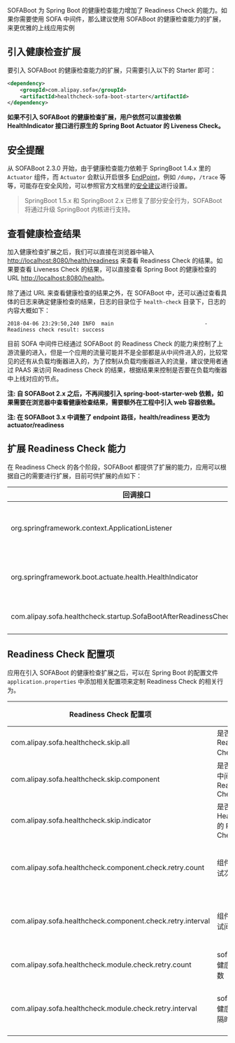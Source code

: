 SOFABoot 为 Spring Boot 的健康检查能力增加了 Readiness Check 的能力。如果你需要使用 SOFA 中间件，那么建议使用 SOFABoot 的健康检查能力的扩展，来更优雅的上线应用实例

## 引入健康检查扩展

要引入 SOFABoot 的健康检查能力的扩展，只需要引入以下的 Starter 即可：

```xml
<dependency>
    <groupId>com.alipay.sofa</groupId>
    <artifactId>healthcheck-sofa-boot-starter</artifactId>
</dependency>
```

**如果不引入 SOFABoot 的健康检查扩展，用户依然可以直接依赖 HealthIndicator 接口进行原生的 Spring Boot Actuator 的 Liveness Check。**


## 安全提醒

从 SOFABoot 2.3.0 开始，由于健康检查能力依赖于 SpringBoot 1.4.x 里的 `Actuator` 组件，而 `Actuator` 会默认开启很多 [EndPoint](https://docs.spring.io/spring-boot/docs/1.4.2.RELEASE/reference/html/production-ready-endpoints.html)，例如 `/dump`，`/trace` 等等，可能存在安全风险，可以参照官方文档里的[安全建议](https://docs.spring.io/spring-boot/docs/1.4.2.RELEASE/reference/html/production-ready-endpoints.html#_security_with_healthindicators)进行设置。

> SpringBoot 1.5.x 和 SpringBoot 2.x 已修复了部分安全行为，SOFABoot 将通过升级 SpringBoot 内核进行支持。

## 查看健康检查结果

加入健康检查扩展之后，我们可以直接在浏览器中输入 [http://localhost:8080/health/readiness](http://localhost:8080/health/readiness) 来查看 Readiness Check 的结果。如果要查看 Liveness Check 的结果，可以直接查看 Spring Boot 的健康检查的 URL [http://localhost:8080/health](http://localhost:8080/health)。

除了通过 URL 来查看健康检查的结果之外，在 SOFABoot 中，还可以通过查看具体的日志来确定健康检查的结果，日志的目录位于 `health-check` 目录下，日志的内容大概如下：

```
2018-04-06 23:29:50,240 INFO  main                             - Readiness check result: success
```

目前 SOFA 中间件已经通过 SOFABoot 的 Readiness Check 的能力来控制了上游流量的进入，但是一个应用的流量可能并不是全部都是从中间件进入的，比较常见的还有从负载均衡器进入的，为了控制从负载均衡器进入的流量，建议使用者通过 PAAS 来访问 Readiness Check 的结果，根据结果来控制是否要在负载均衡器中上线对应的节点。

**注: 自 SOFABoot 2.x 之后，不再间接引入 spring-boot-starter-web 依赖，如果需要在浏览器中查看健康检查结果，需要额外在工程中引入 web 容器依赖。**

**注: 在 SOFABoot 3.x 中调整了 endpoint 路径，health/readiness 更改为 actuator/readiness**

## 扩展 Readiness Check 能力

在 Readiness Check 的各个阶段，SOFABoot 都提供了扩展的能力，应用可以根据自己的需要进行扩展，目前可供扩展的点如下：

回调接口 | 说明 |
----|-----
org.springframework.context.ApplicationListener | 如果想要在 Readiness Check 之前做一些事情，那么监听这个 Listener 的 SofaBootBeforeHealthCheckEvent 事件。
org.springframework.boot.actuate.health.HealthIndicator | 如果想要在 SOFABoot 的 Readiness Check 里面增加一个检查项，那么可以直接扩展 Spring Boot 的这个接口。
com.alipay.sofa.healthcheck.startup.SofaBootAfterReadinessCheckCallback | 如果想要在 Readiness Check 之后做一些事情，那么可以扩展 SOFABoot 的这个接口。


## Readiness Check 配置项

应用在引入 SOFABoot 的健康检查扩展之后，可以在 Spring Boot 的配置文件 `application.properties` 中添加相关配置项来定制 Readiness Check 的相关行为。

Readiness Check 配置项 | 说明 | 默认值 | 开始支持版本 |
----|------|------|----
com.alipay.sofa.healthcheck.skip.all | 是否跳过整个 Readiness Check 阶段  | false | 2.4.0
com.alipay.sofa.healthcheck.skip.component | 是否跳过 SOFA 中间件的 Readiness Check  | false | 2.4.0
com.alipay.sofa.healthcheck.skip.indicator | 是否跳过 HealthIndicator 的 Readiness Check  | false | 2.4.0
com.alipay.sofa.healthcheck.component.check.retry.count | 组件健康检查重试次数 | 20 | 2.4.10 (之前版本重试次数为 0)
com.alipay.sofa.healthcheck.component.check.retry.interval | 组件健康检查重试间隔时间 | 1000 (单位：ms) | 2.4.10 (之前版本重试间隔为 0)
com.alipay.sofa.healthcheck.module.check.retry.count | sofaboot 模块健康检查重试次数 | 0 | 2.4.10
com.alipay.sofa.healthcheck.module.check.retry.interval | sofaboot 模块健康检查重试间隔时间 | 1000 (单位：ms) | 2.4.10 (之前版本重试间隔为 0)
